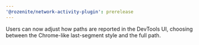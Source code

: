 ```yaml
---
'@rozenite/network-activity-plugin': prerelease
---
```


Users can now adjust how paths are reported in the DevTools UI, choosing between the Chrome-like last-segment style and the full path.
